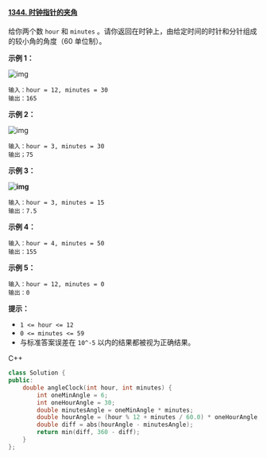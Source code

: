 #### [1344. 时钟指针的夹角](https://leetcode.cn/problems/angle-between-hands-of-a-clock/)

给你两个数 `hour` 和 `minutes` 。请你返回在时钟上，由给定时间的时针和分针组成的较小角的角度（60 单位制）。

 

**示例 1：**

![img](https://assets.leetcode-cn.com/aliyun-lc-upload/uploads/2020/02/08/sample_1_1673.png)

```
输入：hour = 12, minutes = 30
输出：165
```

**示例 2：**

![img](https://assets.leetcode-cn.com/aliyun-lc-upload/uploads/2020/02/08/sample_2_1673.png)

```
输入：hour = 3, minutes = 30
输出；75
```

**示例 3：**

**![img](https://assets.leetcode-cn.com/aliyun-lc-upload/uploads/2020/02/08/sample_3_1673.png)**

```
输入：hour = 3, minutes = 15
输出：7.5
```

**示例 4：**

```
输入：hour = 4, minutes = 50
输出：155
```

**示例 5：**

```
输入：hour = 12, minutes = 0
输出：0
```

 

**提示：**

- `1 <= hour <= 12`
- `0 <= minutes <= 59`
- 与标准答案误差在 `10^-5` 以内的结果都被视为正确结果。



C++

```c++
class Solution {
public:
    double angleClock(int hour, int minutes) {
        int oneMinAngle = 6;
        int oneHourAngle = 30;
        double minutesAngle = oneMinAngle * minutes;
        double hourAngle = (hour % 12 + minutes / 60.0) * oneHourAngle;
        double diff = abs(hourAngle - minutesAngle);
        return min(diff, 360 - diff);
    }
};
```


